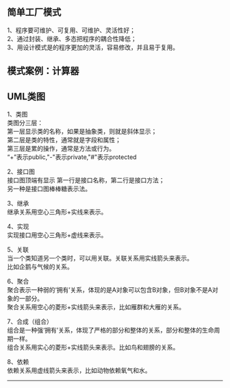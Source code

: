 ## 简单工厂模式

1、程序要可维护、可复用、可维护、灵活性好；  
2、通过封装、继承、多态把程序的耦合性降低；  
3、用设计模式是的程序更加的灵活，容易修改，并且易于复用。  
  
模式案例：计算器   
---
  
## UML类图
1、类图  
类图分三层：  
第一层显示类的名称，如果是抽象类，则就是斜体显示；    
第二层是类的特性，通常就是字段和属性；  
第三层是累的操作，通常是方法或行为。  
“+”表示public,"-"表示private,"#"表示protected
  
2、接口图  
接口图顶端有<interface>显示
第一行是接口名称，第二行是接口方法；  
另一种是接口图棒棒糖表示法。  
  
3、继承  
继承关系用空心三角形+实线来表示。  
  
4、实现  
实现接口用空心三角形+虚线来表示。
  
5、关联  
当一个类知道另一个类时，可以用关联。关联关系用实线箭头来表示。  
比如企鹅与气候的关系。    
  
6、聚合  
聚合表示一种弱的‘拥有’关系，体现的是A对象可以包含B对象，但B对象不是A对象的一部分。  
聚合关系用空心的菱形+实线箭头来表示，比如雁群和大雁的关系。  
  
7、合成（组合）  
组合是一种强‘拥有’关系，体现了严格的部分和整体的关系，部分和整体的生命周期一样。  
组合关系用实心的菱形+实线箭头来表示。比如鸟和翅膀的关系。  
  
8、依赖  
依赖关系用虚线箭头来表示，比如动物依赖氧气和水。  
  
---





